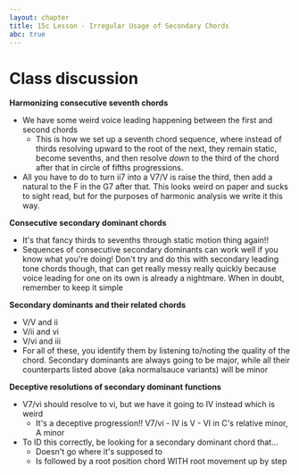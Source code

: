```yaml
---
layout: chapter
title: 15c Lesson - Irregular Usage of Secondary Chords
abc: true
---
```


# Class discussion

**Harmonizing consecutive seventh chords**
- We have some weird voice leading happening between the first and second chords
  - This is how we set up a seventh chord sequence, where instead of thirds resolving upward to the root of the next, they remain static, become sevenths, and then resolve *down* to the third of the chord after that in circle of fifths progressions.
- All you have to do to turn ii7 into a V7/V is raise the third, then add a natural to the F in the G7 after that. This looks weird on paper and sucks to sight read, but for the purposes of harmonic analysis we write it this way.

**Consecutive secondary dominant chords**
- It's that fancy thirds to sevenths through static motion thing again!!
- Sequences of consecutive secondary dominants can work well if you know what you're doing! Don't try and do this with secondary leading tone chords though, that can get really messy really quickly because voice leading for one on its own is already a nightmare. When in doubt, remember to keep it simple

**Secondary dominants and their related chords**
- V/V and ii
- V/ii and vi
- V/vi and iii
- For all of these, you identify them by listening to/noting the quality of the chord. Secondary dominants are always going to be major, while all their counterparts listed above (aka normalsauce variants) will be minor

**Deceptive resolutions of secondary dominant functions**
- V7/vi should resolve to vi, but we have it going to IV instead which is weird
  - It's a deceptive progression!! V7/vi - IV is V - VI in C's relative minor, A minor
- To ID this correctly, be looking for a secondary dominant chord that...
  - Doesn't go where it's supposed to
  - Is followed by a root position chord WITH root movement up by step
